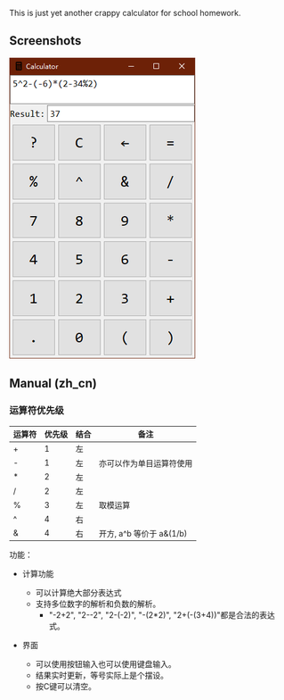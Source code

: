 This is just yet another crappy calculator for school homework.

## Screenshots

![main ui 0](readme_images/main_ui0.png)

## Manual (zh_cn)

### 运算符优先级

运算符 | 优先级 | 结合 | 备注
------|--------|------|----
+|1|左
-|1|左|亦可以作为单目运算符使用
*|2|左
/|2|左
%|3|左|取模运算
^|4|右
&|4|右|开方, a^b 等价于 a&(1/b)

功能：

- 计算功能
  - 可以计算绝大部分表达式
  - 支持多位数字的解析和负数的解析。
    - "-2+2", "2--2", "2-(-2)", "-(2*2)", "2+(-(3+4))"都是合法的表达式。

- 界面
  - 可以使用按钮输入也可以使用键盘输入。
  - 结果实时更新，等号实际上是个摆设。
  - 按C键可以清空。
